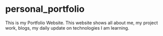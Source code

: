 # personal_portfolio
This is my Portfolio Website. This website shows all about me, my project work, blogs, my daily update on technologies I am learning. 
